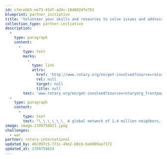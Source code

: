 ```yaml
---
id: cfecebb5-ee73-41df-ad4c-184602dfe751
blueprint: partner_initiative
title: 'Volunteer your skills and resources to solve issues and address community needs.'
collection_type: partner-initiative
description:
  -
    type: paragraph
    content:
      -
        type: text
        marks:
          -
            type: link
            attrs:
              href: 'http://www.rotary.org/en/get-involved?source=rotaryorg_frontpage_hero'
              rel: null
              target: null
              title: null
        text: 'www.rotary.org/en/get-involved?source=rotaryorg_frontpage_hero'
  -
    type: paragraph
    content:
      -
        type: text
        text: "\_\_\_\_\_\_ A global network of 1.4 million neighbors, friends, leaders, and problem solvers who see a world where people unite and take action to create lasting positive change."
image: image-1709758811.jpeg
challenges:
  - war
partner: rotary-international
updated_by: 46c097c5-771c-49e2-b8c6-ba6009ae7172
updated_at: 1709758824
---
```

